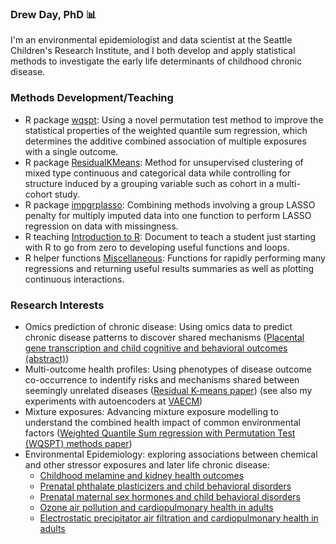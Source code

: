 ### Drew Day, PhD 📊

I'm an environmental epidemiologist and data scientist at the Seattle Children's Research Institute, and I both develop and apply statistical methods to investigate the early life determinants of childhood chronic disease.

### Methods Development/Teaching
 - R package [wqspt](https://cran.r-project.org/web/packages/wqspt/index.html): Using a novel permutation test method to improve the statistical properties of the weighted quantile sum regression, which determines the additive combined association of multiple exposures with a single outcome.
 - R package [ResidualKMeans](https://www.github.com/drewdstat/ResidualKMeans): Method for unsupervised clustering of mixed type continuous and categorical data while controlling for structure induced by a grouping variable such as cohort in a multi-cohort study.
 - R package [impgrplasso](https://www.github.com/drewdstat/impgrplasso): Combining methods involving a group LASSO penalty for multiply imputed data into one function to perform LASSO regression on data with missingness.
 - R teaching [Introduction to R](https://htmlpreview.github.io/?https://github.com/drewdstat/TeachingR/blob/main/vignettes/IntrotoR.html): Document to teach a student just starting with R to go from zero to developing useful functions and loops.
 - R helper functions [Miscellaneous](https://github.com/drewdstat/Miscellaneous): Functions for rapidly performing many regressions and returning useful results summaries as well as plotting continuous interactions.

### Research Interests
 - Omics prediction of chronic disease: Using omics data to predict chronic disease patterns to discover shared mechanisms ([Placental gene transcription and child cognitive and behavioral outcomes (abstract)](https://ehp.niehs.nih.gov/doi/abs/10.1289/isee.2020.virtual.P-0298))
 - Multi-outcome health profiles: Using phenotypes of disease outcome co-occurrence to indentify risks and mechanisms shared between seemingly unrelated diseases ([Residual K-means paper](https://www.sciencedirect.com/science/article/pii/S0160412024000722)) (see also my experiments with autoencoders at [VAECM](https://www.github.com/drewdstat/VAECM))
 - Mixture exposures: Advancing mixture exposure modelling to understand the combined health impact of common environmental factors ([Weighted Quantile Sum regression with Permutation Test (WQSPT) methods paper](https://ehp.niehs.nih.gov/doi/full/10.1289/EHP10570))
 - Environmental Epidemiology: exploring associations between chemical and other stressor exposures and later life chronic disease:
   - [Childhood melamine and kidney health outcomes](https://www.sciencedirect.com/science/article/pii/S0013935124006935?casa_token=wzgW30Qb8bEAAAAA:50wLGHD3iRJEN1ZjxbK4xHbpBp5LeLE_0rLycowEXj6OFPNWCpay_hmYx06gJY8YiYvZaylhWWY)
   - [Prenatal phthalate plasticizers and child behavioral disorders](https://www.ncbi.nlm.nih.gov/pmc/articles/PMC9291724/)
   - [Prenatal maternal sex hormones and child behavioral disorders](https://www.ncbi.nlm.nih.gov/pmc/articles/PMC7759302/)
   - [Ozone air pollution and cardiopulmonary health in adults](https://www.ncbi.nlm.nih.gov/pmc/articles/PMC5710579/)
   - [Electrostatic precipitator air filtration and cardiopulmonary health in adults](https://www.ncbi.nlm.nih.gov/pmc/articles/PMC5903943/)

<!--
**drewdstat/drewdstat** is a ✨ _special_ ✨ repository because its `README.md` (this file) appears on your GitHub profile.

Here are some ideas to get you started:

- 🔭 I’m currently working on ...
- 🌱 I’m currently learning ...
- 👯 I’m looking to collaborate on ...
- 🤔 I’m looking for help with ...
- 💬 Ask me about ...
- 📫 How to reach me: ...
- 😄 Pronouns: ...
- ⚡ Fun fact: ...
-->
